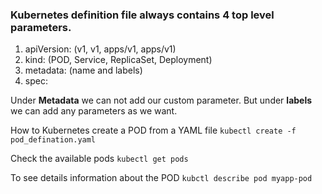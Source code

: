 ### Kubernetes definition file always contains 4 top level parameters.
1. apiVersion: (v1, v1, apps/v1, apps/v1)
2. kind: (POD, Service, ReplicaSet, Deployment)
3. metadata: (name and labels)
4. spec:


Under **Metadata** we can not add our custom parameter. But under **labels** we can add any parameters as we want.

How to Kubernetes create a POD from a YAML file `kubectl create -f pod_defination.yaml`

Check the available pods `kubectl get pods`

To see details information about the POD `kubctl describe pod myapp-pod`

